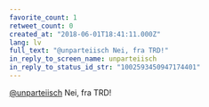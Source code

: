 ```yaml
---
favorite_count: 1
retweet_count: 0
created_at: "2018-06-01T18:41:11.000Z"
lang: lv
full_text: "@unparteiisch Nei, fra TRD!"
in_reply_to_screen_name: unparteiisch
in_reply_to_status_id_str: "1002593450947174401"
---
```


[@unparteiisch](https://twitter.com/unparteiisch) Nei, fra TRD!
